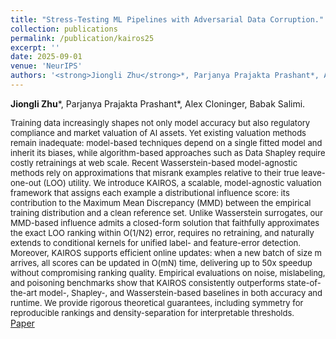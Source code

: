 ```yaml
---
title: "Stress-Testing ML Pipelines with Adversarial Data Corruption."
collection: publications
permalink: /publication/kairos25
excerpt: ''
date: 2025-09-01
venue: 'NeurIPS'
authors: '<strong>Jiongli Zhu</strong>*, Parjanya Prajakta Prashant*, Alex Cloninger, Babak Salimi'
---
```

**Jiongli Zhu**\*, Parjanya Prajakta Prashant\*, Alex Cloninger, Babak Salimi.<br>

<font size=2>Training data increasingly shapes not only model accuracy but also regulatory compliance and market valuation of AI assets. Yet existing valuation methods remain inadequate: model-based techniques depend on a single fitted model and inherit its biases, while algorithm-based approaches such as Data Shapley require costly retrainings at web scale. Recent Wasserstein-based model-agnostic methods rely on approximations that misrank examples relative to their true leave-one-out (LOO) utility. We introduce KAIROS, a scalable, model-agnostic valuation framework that assigns each example a distributional influence score: its contribution to the Maximum Mean Discrepancy (MMD) between the empirical training distribution and a clean reference set. Unlike Wasserstein surrogates, our MMD-based influence admits a closed-form solution that faithfully approximates the exact LOO ranking within O(1/N2) error, requires no retraining, and naturally extends to conditional kernels for unified label- and feature-error detection. Moreover, KAIROS supports efficient online updates: when a new batch of size m arrives, all scores can be updated in O(mN) time, delivering up to 50x speedup without compromising ranking quality. Empirical evaluations on noise, mislabeling, and poisoning benchmarks show that KAIROS consistently outperforms state-of-the-art model-, Shapley-, and Wasserstein-based baselines in both accuracy and runtime. We provide rigorous theoretical guarantees, including symmetry for reproducible rankings and density-separation for interpretable thresholds.</font>
<br>
[Paper](https://arxiv.org/pdf/2506.23799)